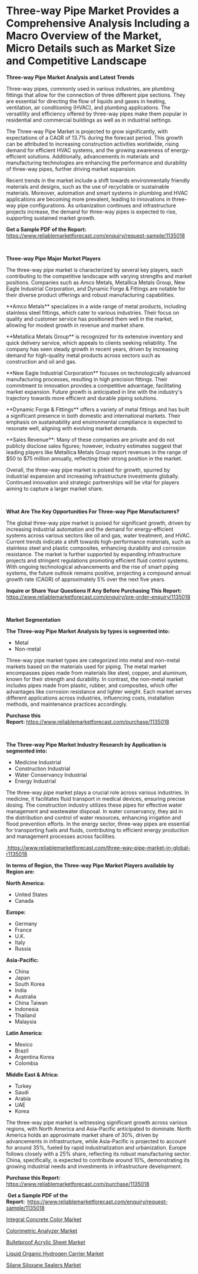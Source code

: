 <p><h1>Three-way Pipe Market Provides a Comprehensive Analysis Including a Macro Overview of the Market, Micro Details such as Market Size and Competitive Landscape</h1></p><p><strong>Three-way Pipe Market Analysis and Latest Trends</strong></p>
<p><p>Three-way pipes, commonly used in various industries, are plumbing fittings that allow for the connection of three different pipe sections. They are essential for directing the flow of liquids and gases in heating, ventilation, air conditioning (HVAC), and plumbing applications. The versatility and efficiency offered by three-way pipes make them popular in residential and commercial buildings as well as in industrial settings.</p><p>The Three-way Pipe Market is projected to grow significantly, with expectations of a CAGR of 13.7% during the forecast period. This growth can be attributed to increasing construction activities worldwide, rising demand for efficient HVAC systems, and the growing awareness of energy-efficient solutions. Additionally, advancements in materials and manufacturing technologies are enhancing the performance and durability of three-way pipes, further driving market expansion.</p><p>Recent trends in the market include a shift towards environmentally friendly materials and designs, such as the use of recyclable or sustainable materials. Moreover, automation and smart systems in plumbing and HVAC applications are becoming more prevalent, leading to innovations in three-way pipe configurations. As urbanization continues and infrastructure projects increase, the demand for three-way pipes is expected to rise, supporting sustained market growth.</p></p>
<p><strong>Get a Sample PDF of the Report:&nbsp;</strong> <a href="https://www.reliablemarketforecast.com/enquiry/request-sample/1135018?utm_campaign=1486&utm_medium=2&utm_source=Github&utm_content=ia&utm_term=09102024&utm_id=three-way-pipe">https://www.reliablemarketforecast.com/enquiry/request-sample/1135018</a></p>
<p>&nbsp;</p>
<p><strong>Three-way Pipe Major Market Players</strong></p>
<p><p>The three-way pipe market is characterized by several key players, each contributing to the competitive landscape with varying strengths and market positions. Companies such as Amco Metals, Metallica Metals Group, New Eagle Industrial Corporation, and Dynamic Forge & Fittings are notable for their diverse product offerings and robust manufacturing capabilities.</p><p>**Amco Metals** specializes in a wide range of metal products, including stainless steel fittings, which cater to various industries. Their focus on quality and customer service has positioned them well in the market, allowing for modest growth in revenue and market share.</p><p>**Metallica Metals Group** is recognized for its extensive inventory and quick delivery service, which appeals to clients seeking reliability. The company has seen steady growth in recent years, driven by increasing demand for high-quality metal products across sectors such as construction and oil and gas.</p><p>**New Eagle Industrial Corporation** focuses on technologically advanced manufacturing processes, resulting in high precision fittings. Their commitment to innovation provides a competitive advantage, facilitating market expansion. Future growth is anticipated in line with the industry's trajectory towards more efficient and durable piping solutions.</p><p>**Dynamic Forge & Fittings** offers a variety of metal fittings and has built a significant presence in both domestic and international markets. Their emphasis on sustainability and environmental compliance is expected to resonate well, aligning with evolving market demands.</p><p>**Sales Revenue**: Many of these companies are private and do not publicly disclose sales figures; however, industry estimates suggest that leading players like Metallica Metals Group report revenues in the range of $50 to $75 million annually, reflecting their strong position in the market.</p><p>Overall, the three-way pipe market is poised for growth, spurred by industrial expansion and increasing infrastructure investments globally. Continued innovation and strategic partnerships will be vital for players aiming to capture a larger market share.</p></p>
<p>&nbsp;</p>
<p><strong>What Are The Key Opportunities For Three-way Pipe Manufacturers?</strong></p>
<p><p>The global three-way pipe market is poised for significant growth, driven by increasing industrial automation and the demand for energy-efficient systems across various sectors like oil and gas, water treatment, and HVAC. Current trends indicate a shift towards high-performance materials, such as stainless steel and plastic composites, enhancing durability and corrosion resistance. The market is further supported by expanding infrastructure projects and stringent regulations promoting efficient fluid control systems. With ongoing technological advancements and the rise of smart piping systems, the future outlook remains positive, projecting a compound annual growth rate (CAGR) of approximately 5% over the next five years.</p></p>
<p><strong>Inquire or Share Your Questions If Any Before Purchasing This Report:</strong> <a href="https://www.reliablemarketforecast.com/enquiry/pre-order-enquiry/1135018?utm_campaign=1486&utm_medium=2&utm_source=Github&utm_content=ia&utm_term=09102024&utm_id=three-way-pipe">https://www.reliablemarketforecast.com/enquiry/pre-order-enquiry/1135018</a></p>
<p>&nbsp;</p>
<p><strong>Market Segmentation</strong></p>
<p><strong>The Three-way Pipe Market Analysis by types is segmented into:</strong></p>
<p><ul><li>Metal</li><li>Non-metal</li></ul></p>
<p><p>Three-way pipe market types are categorized into metal and non-metal markets based on the materials used for piping. The metal market encompasses pipes made from materials like steel, copper, and aluminum, known for their strength and durability. In contrast, the non-metal market includes pipes made from plastic, rubber, and composites, which offer advantages like corrosion resistance and lighter weight. Each market serves different applications across industries, influencing costs, installation methods, and maintenance practices accordingly.</p></p>
<p><strong>Purchase this Report:&nbsp;</strong><a href="https://www.reliablemarketforecast.com/purchase/1135018?utm_campaign=1486&utm_medium=2&utm_source=Github&utm_content=ia&utm_term=09102024&utm_id=three-way-pipe">https://www.reliablemarketforecast.com/purchase/1135018</a></p>
<p>&nbsp;</p>
<p><strong>The Three-way Pipe Market Industry Research by Application is segmented into:</strong></p>
<p><ul><li>Medicine Industrial</li><li>Construction Industrial</li><li>Water Conservancy Industrial</li><li>Energy Industrial</li></ul></p>
<p><p>The three-way pipe market plays a crucial role across various industries. In medicine, it facilitates fluid transport in medical devices, ensuring precise dosing. The construction industry utilizes these pipes for effective water management and wastewater disposal. In water conservancy, they aid in the distribution and control of water resources, enhancing irrigation and flood prevention efforts. In the energy sector, three-way pipes are essential for transporting fuels and fluids, contributing to efficient energy production and management processes across facilities.</p></p>
<p><a href="https://www.reliablemarketforecast.com/three-way-pipe-market-in-global-r1135018?utm_campaign=1486&utm_medium=2&utm_source=Github&utm_content=ia&utm_term=09102024&utm_id=three-way-pipe">&nbsp;https://www.reliablemarketforecast.com/three-way-pipe-market-in-global-r1135018</a></p>
<p><strong>In terms of Region, the Three-way Pipe Market Players available by Region are:</strong></p>
<p>
    <p> <strong> North America: </strong>
        <ul>
            <li>United States</li>
            <li>Canada</li>
        </ul>
        </p> 
    <p> <strong> Europe: </strong>
        <ul>
            <li>Germany</li>
            <li>France</li>
            <li>U.K.</li>
            <li>Italy</li>
            <li>Russia</li>
        </ul>
        </p> 
    <p> <strong> Asia-Pacific: </strong>
        <ul>
            <li>China</li>
            <li>Japan</li>
            <li>South Korea</li>
            <li>India</li>
            <li>Australia</li>
            <li>China Taiwan</li>
            <li>Indonesia</li>
            <li>Thailand</li>
            <li>Malaysia</li>
        </ul>
        </p> 
    <p> <strong> Latin America: </strong>
        <ul>
            <li>Mexico</li>
            <li>Brazil</li>
            <li>Argentina Korea</li>
            <li>Colombia</li>
        </ul>
        </p> 
    <p> <strong> Middle East & Africa: </strong>
        <ul>
            <li>Turkey</li>
            <li>Saudi</li>
            <li>Arabia</li>
            <li>UAE</li>
            <li>Korea</li>
        </ul>
    </p>
    </p>
<p><p>The three-way pipe market is witnessing significant growth across various regions, with North America and Asia-Pacific anticipated to dominate. North America holds an approximate market share of 30%, driven by advancements in infrastructure, while Asia-Pacific is projected to account for around 35%, fueled by rapid industrialization and urbanization. Europe follows closely with a 25% share, reflecting its robust manufacturing sector. China, specifically, is expected to contribute around 10%, demonstrating its growing industrial needs and investments in infrastructure development.</p></p>
<p><strong>Purchase this Report: </strong><a href="https://www.reliablemarketforecast.com/purchase/1135018?utm_campaign=1486&utm_medium=2&utm_source=Github&utm_content=ia&utm_term=09102024&utm_id=three-way-pipe">https://www.reliablemarketforecast.com/purchase/1135018</a></p>
<p>&nbsp;<strong>Get a Sample PDF of the Report:&nbsp;&nbsp;</strong><a href="https://www.reliablemarketforecast.com/enquiry/request-sample/1135018?utm_campaign=1486&utm_medium=2&utm_source=Github&utm_content=ia&utm_term=09102024&utm_id=three-way-pipe">https://www.reliablemarketforecast.com/enquiry/request-sample/1135018</a></p>
<p><strong></strong></p>
<p><p><a href="https://www.linkedin.com/pulse/global-integral-concrete-color-market-sector2024-2031-metrics-ch1vc?utm_campaign=1486&utm_medium=2&utm_source=Github&utm_content=ia&utm_term=09102024&utm_id=three-way-pipe">Integral Concrete Color Market</a></p><p><a href="https://www.linkedin.com/pulse/global-colorimetric-analyzer-market-opportunities-forecast-period-kw4ge?utm_campaign=1486&utm_medium=2&utm_source=Github&utm_content=ia&utm_term=09102024&utm_id=three-way-pipe">Colorimetric Analyzer Market</a></p><p><a href="https://www.linkedin.com/pulse/bulletproof-acrylic-sheet-market-trends-growth-outlook-2024-2okpf?utm_campaign=1486&utm_medium=2&utm_source=Github&utm_content=ia&utm_term=09102024&utm_id=three-way-pipe">Bulletproof Acrylic Sheet Market</a></p><p><a href="https://www.linkedin.com/pulse/emerging-liquid-organic-hydrogen-carrier-market-opportunities-jcvdf?utm_campaign=1486&utm_medium=2&utm_source=Github&utm_content=ia&utm_term=09102024&utm_id=three-way-pipe">Liquid Organic Hydrogen Carrier Market</a></p><p><a href="https://www.linkedin.com/pulse/investing-silane-siloxane-sealers-market-trends-leading-products-l449f?utm_campaign=1486&utm_medium=2&utm_source=Github&utm_content=ia&utm_term=09102024&utm_id=three-way-pipe">Silane Siloxane Sealers Market</a></p></p>